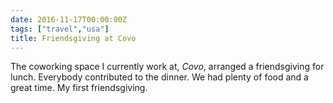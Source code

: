 ```yaml
---
date: 2016-11-17T00:00:00Z
tags: ["travel","usa"]
title: Friendsgiving at Covo
---
```


The coworking space I currently work at, *Covo*, arranged a friendsgiving for
lunch. Everybody contributed to the dinner. We had plenty of food and a great
time. My first friendsgiving.
